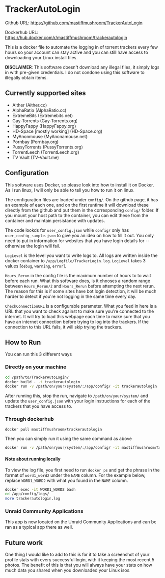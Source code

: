 
# TrackerAutoLogin

Github URL: https://github.com/mastiffmushroom/TrackerAutoLogin

Dockerhub URL: https://hub.docker.com/r/mastiffmushroom/trackerautologin

This is a docker file to automate the logging in of torrent trackers every few hours so your account can stay active and you can still have access to downloading your Linux install files.

**DISCLAIMER**: This software doesn't download any illegal files, it simply logs in with pre-given credentials. I do not condone using this software to illegally obtain items.

## Currently supported sites

* Aither (Aither.cc)
* AlphaRatio (AlphaRatio.cc)
* ExtremeBits (Extremebits.net)
* Gay-Torrents (Gay-Torrents.org)
* HappyFappy (HappyFappy.org)
* HD-Space [mostly working] (HD-Space.org)
* MyAnonmouse (MyAnonamouse.net)
* Pornbay (Pornbay.org)
* PussyTorrents (PussyTorrents.org)
* TorrentLeech (TorrentLeech.org)
* TV Vault (TV-Vault.me)

## Configuration

This software uses Docker, so please look into how to install it on Docker. As I run linux, I will only be able to tell you how to run it on linux.

The configuration files are loaded under `config/`. On the github page, it has an example of each one, and on the first runtime it will download these directly from the github and put them in the corresponding `config/` folder. If you mount your host path to the container, you can edit these from the container and maintain persistance with updates.

The code lookds for `user_config.json` while `config/` only has `user_config_sample.json` to give you an idea on how to fill it out. You only need to put in information for websites that you have login details for -- otherwise the login will fail.

`LogLevel` is the level you want to write logs to. All logs are written inside the docker container to `/app/Logfile/TrackerLogin.log`. `LogLevel` takes 3 values [`debug`, `warning`, `error`].

`Hours_Rerun` in the config file is the maximum number of hours to to wait before each run. What this software does, is it chooses a random range between `Hours_Rerun/2` and `Hours_Rerun` before attempting the next rerun. The reason for this is if some sites have bot login detection, it will be much harder to detect if you're not logging in the same time every day.

`CheckConnectionURL` is a configurable parameter. What you feed in here is a URL that you want to check against to make sure you're connected to the internet. It will try to load this webpage each time to make sure that you have an internet connection before trying to log into the trackers. If the connection to this URL fails, it will skip trying the trackers.

## How to Run

You can run this 3 different ways

### Directly on your machine

```bash
cd /path/to/TrackerAutoLogin/
docker build . -t trackerautologin
docker run -v /path/on/your/system/:/app/config/ -it trackerautologin
```
After running this, stop the run, navigate to `/path/on/your/system/` and update the `user_config.json` with your login instructions for each of the trackers that you have access to.

### Through dockerhub

```bash
docker pull mastiffmushroom/trackerautologin
```

Then you can simply run it using the same command as above

```bash
docker run -v /path/on/your/system/:/app/config/ -it mastiffmushroom/trackerautologin
```

#### Note about running locally

To view the log file, you first need to run `docker ps` and get the phrase in the format of `word1_word2` under the `NAME` column. For the example below, replace `WORD1_WORD2` with what you found in the `NAME` column.

```bash
docker exec -it WORD1_WORD2 bash
cd /app/config/logs/
more trackerautologin.log
```

### Unraid Community Applications

This app is now located on the Unraid Community Applications and can be ran as a typical app there as well.


## Future work

One thing I would like to add to this is for it to take a screenshot of your profile stats with every successful login, with it keeping the most recent 5 photos. The benefit of this is that you will always have your stats on how much data you shared when you downloaded your Linux isos. 
